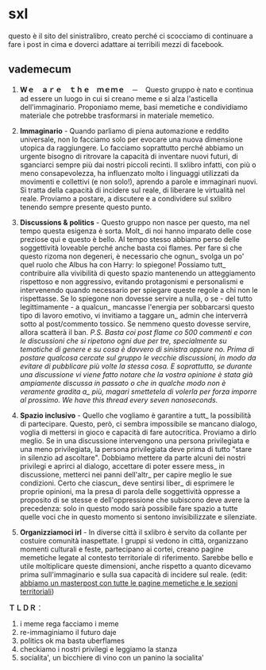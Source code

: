 # sxl
questo è il sito del sinistralibro, creato perché ci scocciamo di continuare a fare i post in cima e doverci adattare ai terribili mezzi di facebook.

## vademecum
1. **Wｅ　ａｒｅ　ｔｈｅ　ｍｅｍｅ**　－　Questo gruppo è nato e continua ad essere un luogo in cui si creano meme e si alza l'asticella dell'immaginario. Proponiamo meme, basi memetiche e condividiamo materiale che potrebbe trasformarsi in materiale memetico.

2. **Immaginario** - Quando parliamo di piena automazione e reddito universale, non lo facciamo solo per evocare una nuova dimensione utopica da raggiungere. Lo facciamo soprattutto perché abbiamo un urgente bisogno di ritrovare la capacità di inventare nuovi futuri, di sganciarci sempre più dai nostri piccoli recinti. Il sxlibro infatti, con più o meno consapevolezza, ha influenzato molto i linguaggi utilizzati da movimenti e collettivi (e non solo!), aprendo a parole e immaginari nuovi. Si tratta della capacità di incidere sul reale, di liberare le virtualità nel reale. Proviamo a postare, a discutere e a condividere sul sxlibro tenendo sempre presente questo punto.

3. **Discussions & politics** - Questo gruppo non nasce per questo, ma nel tempo questa esigenza è sorta. Molt_ di noi hanno imparato delle cose preziose qui e questo è bello. Al tempo stesso abbiamo perso delle soggettività loveable perché anche basta coi flames. Per fare sì che questo rizoma non degeneri, è necessario che ognun_ svolga un po' quel ruolo che Albus ha con Harry: lo spiegone! Possiamo tutt_ contribuire alla vivibilità di questo spazio mantenendo un atteggiamento rispettoso e non aggressivo, evitando protagonismi e personalismi e intervenendo quando necessario per spiegare queste regole a chi non le rispettasse. Se lo spiegone non dovesse servire a nulla, o se - del tutto legittimamente - a qualcun_ mancasse l'energia per sobbarcarsi questo tipo di lavoro emotivo, vi invitiamo a taggare un_ admin che interverrà sotto al post/commento tossico. Se nemmeno questo dovesse servire, allora scatterà il ban.
_P.S. Basta coi post flame co 500 commenti e con le discussioni che si ripetono ogni due per tre, specialmente su tematiche di genere e su cosa è davvero di sinistra oppure no. Prima di postare qualcosa cercate sul gruppo le vecchie discussioni, in modo da evitare di pubblicare più volte la stessa cosa. E soprattutto, se durante una discussione vi viene fatto notare che la vostra opinione è stata già ampiamente discussa in passato o che in qualche modo non è veramente gradita a\_ più, magari smettetela di volerla per forza imporre al prossimo. We have this thread every seven nanoseconds._


4. **Spazio inclusivo** - Quello che vogliamo è garantire a tutt_ la possibilità di partecipare. Questo, però, ci sembra impossibile se mancano dialogo, voglia di mettersi in gioco e capacità di fare autocritica. Proviamo a dirlo meglio. Se in una discussione intervengono una persona privilegiata e una meno privilegiata, la persona privilegiata deve prima di tutto "stare in silenzio ad ascoltare". Dobbiamo mettere da parte alcuni dei nostri privilegi e aprirci al dialogo, accettare di poter essere mess_ in discussione, metterci nei panni dell'altr_ per capire meglio le sue condizioni. Certo che ciascun_ deve sentirsi liber_ di esprimere le proprie opinioni, ma la presa di parola delle soggettività oppresse a proposito di se stesse e dell'oppressione che subiscono deve avere la precedenza: solo in questo modo sarà possibile fare spazio a tutte quelle voci che in questo momento si sentono invisibilizzate e silenziate.

5. **Organizziamoci irl** - In diverse città il sxlibro è servito da collante per costuire comunità inaspettate. I gruppi si vedono in città, organizzano momenti culturali e feste, partecipano ai cortei, creano pagine memetiche legate al contesto territoriale di riferimento. Sarebbe bello e utile moltiplicare queste dimensioni, anche rispetto a quanto dicevamo prima sull'immaginario e sulla sua capacità di incidere sul reale.
(edit: [abbiamo un masterpost con tutte le pagine memetiche e le sezioni territoriali](https://m.facebook.com/groups/906276752861186?view=permalink&id=1296268543862003))

**ＴＬＤＲ**：
1. i meme rega facciamo i meme
2. re-immaginiamo il futuro daje
3. politics ok ma basta uberflames
4. checkiamo i nostri privilegi e leggiamo la stanza
5. socialita', un bicchiere di vino con un panino la socialita'
